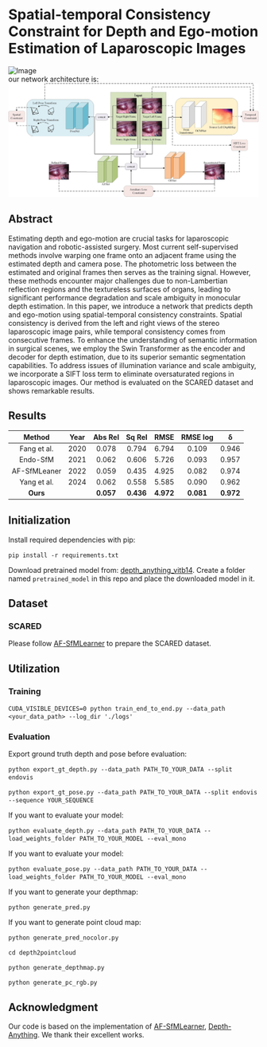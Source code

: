 # Spatial-temporal Consistency Constraint for Depth and Ego-motion Estimation of Laparoscopic Images

![Image](./img/our_work.png)\
our network architecture is:\
![Image](./img/arch.jpg)

## Abstract
Estimating depth and ego-motion are crucial tasks for laparoscopic navigation and robotic-assisted surgery. Most current self-supervised methods involve warping one frame onto an adjacent frame using the estimated depth and camera pose. The photometric loss between the estimated and original frames then serves as the training signal. However, these methods encounter major challenges due to non-Lambertian reflection regions and the textureless surfaces of organs, leading to significant performance degradation and scale ambiguity in monocular depth estimation. In this paper, we introduce a network that predicts depth and ego-motion using spatial-temporal consistency constraints. Spatial consistency is derived from the left and right views of the stereo laparoscopic image pairs, while temporal consistency comes from consecutive frames. To enhance the understanding of semantic information in surgical scenes, we employ the Swin Transformer as the encoder and decoder for depth estimation, due to its superior semantic segmentation capabilities. To address issues of illumination variance and scale ambiguity, we incorporate a SIFT loss term to eliminate oversaturated regions in laparoscopic images. Our method is evaluated on the SCARED dataset and shows remarkable results. 

## Results

| Method | Year | Abs Rel | Sq Rel | RMSE | RMSE log | &delta; |
|  :----:  | :----:  | :----:   |  :----:  | :----:  | :----:  | :----:  | 
| Fang et al. | 2020 | 0.078 |	0.794 |	6.794 |	0.109 |	0.946 |
| Endo-SfM | 2021 | 0.062 |	0.606 |	5.726 |	0.093 |	0.957 |
| AF-SfMLeaner | 2022 | 0.059 |	0.435 |	4.925 |	0.082 |	0.974 |
| Yang et al. | 2024 | 0.062 |	0.558 |	5.585 |	0.090 |	0.962 |
|__Ours__ | | __0.057__ |	__0.436__ |	__4.972__ |	__0.081__ |	__0.972__ | 

## Initialization


Install required dependencies with pip:
```
pip install -r requirements.txt
```

Download pretrained model from: [depth_anything_vitb14](https://drive.google.com/file/d/163ILZcnz_-IUoIgy1UF_r7PAQBqgDbll/view?usp=sharing). Create a folder named ```pretrained_model``` in this repo and place the downloaded model in it.

## Dataset
### SCARED
Please follow [AF-SfMLearner](https://github.com/ShuweiShao/AF-SfMLearner) to prepare the SCARED dataset.

## Utilization

### Training
```
CUDA_VISIBLE_DEVICES=0 python train_end_to_end.py --data_path <your_data_path> --log_dir './logs'
```

### Evaluation

Export ground truth depth and pose before evaluation:
```
python export_gt_depth.py --data_path PATH_TO_YOUR_DATA --split endovis
```
```
python export_gt_pose.py --data_path PATH_TO_YOUR_DATA --split endovis --sequence YOUR_SEQUENCE
```

If you want to evaluate your model:
```
python evaluate_depth.py --data_path PATH_TO_YOUR_DATA --load_weights_folder PATH_TO_YOUR_MODEL --eval_mono
```

If you want to evaluate your model:
```
python evaluate_pose.py --data_path PATH_TO_YOUR_DATA --load_weights_folder PATH_TO_YOUR_MODEL --eval_mono
```
If you want to generate your depthmap:
```
python generate_pred.py
```
If you want to generate point cloud map:
```
python generate_pred_nocolor.py
```
```
cd depth2pointcloud
```
```
python generate_depthmap.py
```
```
python generate_pc_rgb.py
```

## Acknowledgment
Our code is based on the implementation of [AF-SfMLearner](https://github.com/ShuweiShao/AF-SfMLearner), [Depth-Anything](https://github.com/LiheYoung/Depth-Anything). We thank their excellent works.


